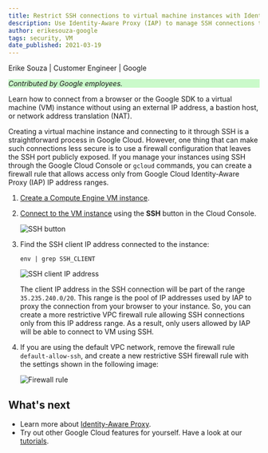 ```yaml
---
title: Restrict SSH connections to virtual machine instances with Identity-Aware Proxy
description: Use Identity-Aware Proxy (IAP) to manage SSH connections to virtual machine instances.
author: erikesouza-google
tags: security, VM
date_published: 2021-03-19
---
```


Erike Souza | Customer Engineer | Google

<p style="background-color:#CAFACA;"><i>Contributed by Google employees.</i></p>

Learn how to connect from a browser or the Google SDK to a virtual machine (VM) instance without using an external IP address, a bastion host, or network
address translation (NAT).

Creating a virtual machine instance and connecting to it through SSH is a straightforward process in Google Cloud. However, one thing that can make such
connections less secure is to use a firewall configuration that leaves the SSH port publicly exposed. If you manage your instances using SSH through the
Google Cloud Console or `gcloud` commands, you can create a firewall rule that allows access only from Google Cloud Identity-Aware Proxy (IAP) IP address ranges.

1.  [Create a Compute Engine VM instance](https://cloud.google.com/compute/docs/instances/create-start-instance).

1.  [Connect to the VM instance](https://cloud.google.com/compute/docs/ssh-in-browser) using the **SSH** button in the Cloud Console.

    ![SSH button](https://storage.googleapis.com/gcp-community/tutorials/ssh-via-iap/ssh-to-vm.png)

1.  Find the SSH client IP address connected to the instance:

        env | grep SSH_CLIENT

    ![SSH client IP address](https://storage.googleapis.com/gcp-community/tutorials/ssh-via-iap/check-ssh-client.png)

    The client IP address in the SSH connection will be part of the range `35.235.240.0/20`. This range is the pool of IP addresses used by IAP to proxy the
    connection from your browser to your instance. So, you can create a more restrictive VPC firewall rule allowing SSH connections only from this IP address
    range. As a result, only users allowed by IAP will be able to connect to VM using SSH.

1.  If you are using the default VPC network, remove the firewall rule `default-allow-ssh`, and create a new restrictive SSH firewall rule with the 
    settings shown in the following image:

    ![Firewall rule](https://storage.googleapis.com/gcp-community/tutorials/ssh-via-iap/fw-rule-ssh.png)

## What's next

- Learn more about [Identity-Aware Proxy](https://cloud.google.com/iap/docs/using-tcp-forwarding).
- Try out other Google Cloud features for yourself. Have a look at our [tutorials](https://cloud.google.com/docs/tutorials).
